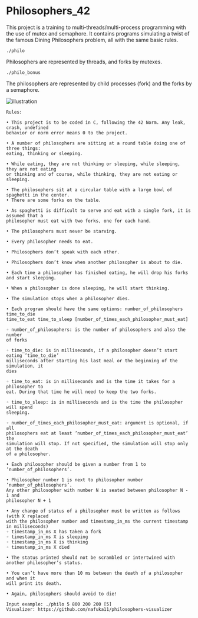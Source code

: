 # Philosophers_42
This project is a training to multi-threads/multi-process programming with the use of mutex and semaphore. It contains programs simulating a twist of the famous Dining Philosophers problem, all with the same basic rules.

    ./philo

Philosophers are represented by threads, and forks by mutexes.

    ./philo_bonus

The philosophers are represented by child processes (fork) and the forks by a semaphore.

![illustration](https://github.com/user-attachments/assets/fe562d7f-f55c-4416-b054-4c49ac1151ad)

    Rules:
    
    • This project is to be coded in C, following the 42 Norm. Any leak, crash, undefined
    behavior or norm error means 0 to the project.
    
    • A number of philosophers are sitting at a round table doing one of three things:
    eating, thinking or sleeping.
    
    • While eating, they are not thinking or sleeping, while sleeping, they are not eating
    or thinking and of course, while thinking, they are not eating or sleeping.
    
    • The philosophers sit at a circular table with a large bowl of spaghetti in the center.
    • There are some forks on the table.
    
    • As spaghetti is difficult to serve and eat with a single fork, it is assumed that a
    philosopher must eat with two forks, one for each hand.
    
    • The philosophers must never be starving.
    
    • Every philosopher needs to eat.
    
    • Philosophers don’t speak with each other.
    
    • Philosophers don’t know when another philosopher is about to die. 
    
    • Each time a philosopher has finished eating, he will drop his forks and start sleeping.
    
    • When a philosopher is done sleeping, he will start thinking.
    
    • The simulation stops when a philosopher dies.
    
    • Each program should have the same options: number_of_philosophers time_to_die
    time_to_eat time_to_sleep [number_of_times_each_philosopher_must_eat]
    
    ◦ number_of_philosophers: is the number of philosophers and also the number
    of forks
    
    ◦ time_to_die: is in milliseconds, if a philosopher doesn’t start eating ’time_to_die’
    milliseconds after starting his last meal or the beginning of the simulation, it
    dies
    
    ◦ time_to_eat: is in milliseconds and is the time it takes for a philosopher to
    eat. During that time he will need to keep the two forks.
    
    ◦ time_to_sleep: is in milliseconds and is the time the philosopher will spend
    sleeping.
    
    ◦ number_of_times_each_philosopher_must_eat: argument is optional, if all
    philosophers eat at least ’number_of_times_each_philosopher_must_eat’ the
    simulation will stop. If not specified, the simulation will stop only at the death
    of a philosopher.
    
    • Each philosopher should be given a number from 1 to ’number_of_philosophers’.
    
    • Philosopher number 1 is next to philosopher number ’number_of_philosophers’.
    Any other philosopher with number N is seated between philosopher N - 1 and
    philosopher N + 1
    
    • Any change of status of a philosopher must be written as follows (with X replaced
    with the philosopher number and timestamp_in_ms the current timestamp in milliseconds)
    ◦ timestamp_in_ms X has taken a fork  
    ◦ timestamp_in_ms X is sleeping  
    ◦ timestamp_in_ms X is thinking  
    ◦ timestamp_in_ms X died  
    
    • The status printed should not be scrambled or intertwined with another philosopher’s status.
    
    • You can’t have more than 10 ms between the death of a philosopher and when it
    will print its death.
    
    • Again, philosophers should avoid to die!
    
    Input example: ./philo 5 800 200 200 [5]
    Visualizer: https://github.com/nafuka11/philosophers-visualizer
